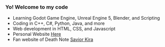 ### Yo! Welcome to my code
- Learning Godot Game Engine, Unreal Engine 5, Blender, and Scripting
- Coding in C++, C#, Python, Java, and more
- Web development in HTML, CSS, and Javascript
- Personal Website <a href="https://bjeker.github.io/ryan-bieker/">Here</a>
- Fan website of Death Note <a href="https://bjeker.github.io/savior-kira/">Savior Kira</a>
